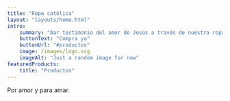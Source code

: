 ```yaml
---
title: "Ropa católica"
layout: "layouts/home.html"
intro:
    summary: "Dar testimonio del amor de Jesús a través de nuestra ropa."
    buttonText: "Compra ya"
    buttonUrl: "#productos"
    image: /images/logo.svg
    imageAlt: "Just a random image for now"
featuredProducts:
    title: "Productos"
---
```


Por amor y para amar.
